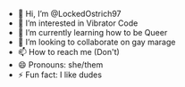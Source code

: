 - 👋 Hi, I’m @LockedOstrich97
- 👀 I’m interested in Vibrator Code
- 🌱 I’m currently learning how to be Queer
- 💞️ I’m looking to collaborate on gay marage
- 📫 How to reach me (Don't)
- 😄 Pronouns: she/them
- ⚡ Fun fact: I like dudes

<!---
LockedOstrich97/LockedOstrich97 is a ✨ special ✨ repository because its `README.md` (this file) appears on your GitHub profile.
You can click the Preview link to take a look at your changes.
--->
